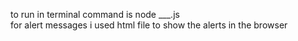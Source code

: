 to run in terminal command is node ___.js <br/>
for alert messages i used html file to show the alerts in the browser 
